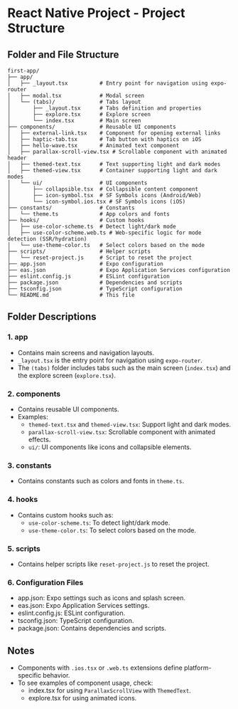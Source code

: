 # React Native Project - Project Structure

## Folder and File Structure

```
first-app/
├── app/
│   ├── _layout.tsx          # Entry point for navigation using expo-router
│   ├── modal.tsx            # Modal screen
│   └── (tabs)/              # Tabs layout
│       ├── _layout.tsx      # Tabs definition and properties
│       ├── explore.tsx      # Explore screen
│       └── index.tsx        # Main screen
├── components/              # Reusable UI components
│   ├── external-link.tsx    # Component for opening external links
│   ├── haptic-tab.tsx       # Tab button with haptics on iOS
│   ├── hello-wave.tsx       # Animated text component
│   ├── parallax-scroll-view.tsx # Scrollable component with animated header
│   ├── themed-text.tsx      # Text supporting light and dark modes
│   ├── themed-view.tsx      # Container supporting light and dark modes
│   └── ui/                  # UI components
│       ├── collapsible.tsx  # Collapsible content component
│       ├── icon-symbol.tsx  # SF Symbols icons (Android/Web)
│       └── icon-symbol.ios.tsx # SF Symbols icons (iOS)
├── constants/               # Constants
│   └── theme.ts             # App colors and fonts
├── hooks/                   # Custom hooks
│   ├── use-color-scheme.ts  # Detect light/dark mode
│   ├── use-color-scheme.web.ts # Web-specific logic for mode detection (SSR/hydration)
│   └── use-theme-color.ts   # Select colors based on the mode
├── scripts/                 # Helper scripts
│   └── reset-project.js     # Script to reset the project
├── app.json                 # Expo configuration
├── eas.json                 # Expo Application Services configuration
├── eslint.config.js         # ESLint configuration
├── package.json             # Dependencies and scripts
├── tsconfig.json            # TypeScript configuration
└── README.md                # This file
```

## Folder Descriptions

### 1. app
- Contains main screens and navigation layouts.
- `_layout.tsx` is the entry point for navigation using `expo-router`.
- The `(tabs)` folder includes tabs such as the main screen (`index.tsx`) and the explore screen (`explore.tsx`).

### 2. components
- Contains reusable UI components.
- Examples:
  - `themed-text.tsx` and `themed-view.tsx`: Support light and dark modes.
  - `parallax-scroll-view.tsx`: Scrollable component with animated effects.
  - `ui/`: UI components like icons and collapsible elements.

### 3. constants
- Contains constants such as colors and fonts in `theme.ts`.

### 4. hooks
- Contains custom hooks such as:
  - `use-color-scheme.ts`: To detect light/dark mode.
  - `use-theme-color.ts`: To select colors based on the mode.

### 5. scripts
- Contains helper scripts like `reset-project.js` to reset the project.

### 6. Configuration Files
- app.json: Expo settings such as icons and splash screen.
- eas.json: Expo Application Services settings.
- eslint.config.js: ESLint configuration.
- tsconfig.json: TypeScript configuration.
- package.json: Contains dependencies and scripts.

## Notes
- Components with `.ios.tsx` or `.web.ts` extensions define platform-specific behavior.
- To see examples of component usage, check:
  - index.tsx for using `ParallaxScrollView` with `ThemedText`.
  - explore.tsx for using animated icons.